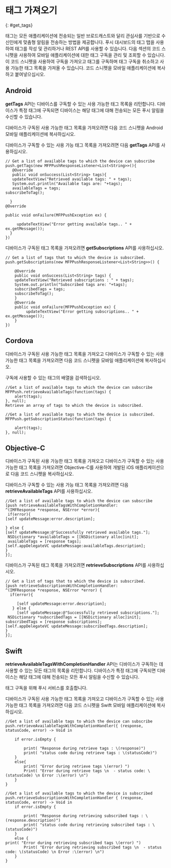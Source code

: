 # 태그 가져오기
{: #get_tags}

태그는 모든 애플리케이션에 전송되는 일반 브로드캐스트와 달리
관심사를 기반으로 수신인에게 맞춤형 알림을 전송하는 방법을 제공합니다. 푸시 대시보드의 태그 탭을 사용하여 태그를 작성 및 관리하거나 REST API를 사용할 수 있습니다. 다음 섹션의 코드 스니펫을 사용하여 모바일 애플리케이션에 대한 태그 구독을 관리 및 조회할 수 있습니다. 이 코드 스니펫을 사용하여
구독을 가져오고 태그를 구독하며 태그 구독을 취소하고 사용 가능한 태그 목록을 가져올 수 있습니다.
코드 스니펫을 모바일 애플리케이션에 복사하고 붙여넣으십시오. 

## Android

**getTags** API는 디바이스를 구독할 수 있는 사용 가능한 태그 목록을 리턴합니다. 디바이스가 특정 태그에 구독되면 디바이스는 해당 태그에 대해
전송되는 모든 푸시 알림을 수신할 수 있습니다. 

디바이스가 구독된 사용 가능한 태그 목록을 가져오려면 다음 코드 스니펫을
Android 모바일 애플리케이션에 복사하십시오. 

디바이스가 구독할 수 있는 사용 가능 태그 목록을 가져오려면 다음 **getTags** API를 사용하십시오.

```
// Get a list of available tags to which the device can subscribe
push.getTags(new MFPPushResponseListener<List<String>>(){  
   @Override
   public void onSuccess(List<String> tags){
   updateTextView("Retrieved available tags: " + tags);  
   System.out.println("Available tags are: "+tags);
   availableTags = tags;   
subscribeToTag();
   
  }    
@Override
    
public void onFailure(MFPPushException ex) {

     updateTextView("Error getting available tags.. " + ex.getMessage());
  }
})  
```

디바이스가 구독된 태그 목록을 가져오려면 **getSubscriptions** API를 사용하십시오. 

```
// Get a list of tags that to which the device is subscribed.
push.getSubscriptions(new MFPPushResponseListener<List<String>>() {

    @Override
    public void onSuccess(List<String> tags) {
    updateTextView("Retrieved subscriptions : " + tags);
    System.out.println("Subscribed tags are: "+tags);
    subscribedTags = tags;
    subscribeToTag();
    }
    @Override
    public void onFailure(MFPPushException ex) {
         updateTextView("Error getting subscriptions.. " + ex.getMessage());
    }
})
```

## Cordova

디바이스가 구독된 사용 가능한 태그 목록을 가져오고 디바이스가 구독할 수 있는 사용 가능한 태그 목록을 가져오려면 다음 코드 스니펫을 모바일 애플리케이션에 복사하십시오. 

구독에 사용할 수 있는 태그의 배열을 검색하십시오. 

```
//Get a list of available tags to which the device can subscribe
MFPPush.retrieveAvailableTags(function(tags) {
    alert(tags);
}, null);
Retrieve an array of tags to which the device is subscribed.
```

```
//Get a list of available tags to which the device is subscribed.
MFPPush.getSubscriptionStatus(function(tags) {

    alert(tags);
}, null);
```

## Objective-C

디바이스가 구독된 사용 가능한 태그 목록을 가져오고 디바이스가 구독할 수 있는 사용 가능한 태그 목록을 가져오려면 Objective-C를 사용하여 개발된 iOS 애플리케이션으로 다음 코드 스니펫을 복사하십시오. 

디바이스가 구독할 수 있는 사용 가능 태그 목록을 가져오려면 다음 **retrieveAvailableTags** API를 사용하십시오.

```
//Get a list of available tags to which the device can subscribe
[push retrieveAvailableTagsWithCompletionHandler:
^(IMFResponse *response, NSError *error){
 if(error){    
[self updateMessage:error.description];
  
} else {
[self updateMessage:@"Successfully retrieved available tags."];
 NSDictionary *availableTags = [[NSDictionary alloc]init];
 availableTags = [response tags];
[self.appDelegateVC updateMessage:availableTags.description];
}
}];
```

디바이스가 구독된 태그 목록을 가져오려면 **retrieveSubscriptions** API를 사용하십시오.



```
// Get a list of tags that to which the device is subscribed.
[push retrieveSubscriptionsWithCompletionHandler:
^(IMFResponse *response, NSError *error) {
  if(error){

     [self updateMessage:error.description];
   } else {
     [self updateMessage:@"Successfully retrieved subscriptions."];
 NSDictionary *subscribedTags = [[NSDictionary alloc]init];
subscribedTags = [response subscriptions];
[self.appDelegateVC updateMessage:subscribedTags.description];
}
}];
```

## Swift

**retrieveAvailableTagsWithCompletionHandler** API는 디바이스가 구독하는 데
사용할 수 있는 모든 태그의 목록을 리턴합니다. 디바이스가 특정 태그에 구독되면 디바이스는 해당 태그에 대해
전송되는 모든 푸시 알림을 수신할 수 있습니다. 

태그 구독을 위해 푸시 서비스를 호출합니다. 

디바이스가 구독된 사용 가능한 태그 목록을 가져오고 디바이스가 구독할 수 있는 사용 가능한 태그 목록을 가져오려면 다음 코드 스니펫을 Swift 모바일 애플리케이션에 복사하십시오. 


```
//Get a list of available tags to which the device can subscribe
push.retrieveAvailableTagsWithCompletionHandler({ (response, statusCode, error) -> Void in

    if error.isEmpty {

        print( "Response during retrieve tags : \(response)")
        print( "status code during retrieve tags : \(statusCode)")
    }
    else{
        print( "Error during retrieve tags \(error) ")
        Print( "Error during retrieve tags \n  - status code: \(statusCode) \n Error :\(error) \n")
    }
}
```

```
//Get a list of available tags to which the device is subscribed
push.retrieveSubscriptionsWithCompletionHandler { (response, statusCode, error) -> Void in
    if error.isEmpty {

        print( "Response during retrieving subscribed tags : \(response.description)")
        print( "status code during retrieving subscribed tags : \(statusCode)")
    }
    else {
print( "Error during retrieving subscribed tags \(error) ")
        Print( "Error during retrieving subscribed tags \n  - status code: \(statusCode) \n Error :\(error) \n")
    }
}
```
